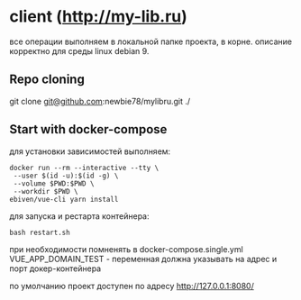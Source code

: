 # client (http://my-lib.ru)

все операции выполняем в локальной папке проекта, в корне. описание корректно для среды linux debian 9.

## Repo cloning

git clone git@github.com:newbie78/mylibru.git ./

## Start with docker-compose
для установки зависимостей выполняем:
```
docker run --rm --interactive --tty \
 --user $(id -u):$(id -g) \
 --volume $PWD:$PWD \
 --workdir $PWD \
ebiven/vue-cli yarn install
```
для запуска и рестарта контейнера:
```
bash restart.sh
```
при необходимости помненять в docker-compose.single.yml VUE_APP_DOMAIN_TEST -
переменная должна указывать на адрес и порт докер-контейнера

по умолчанию проект доступен по адресу http://127.0.0.1:8080/